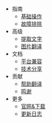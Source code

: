 - 指南
  - [基础操作](/zh-cn/getting_started)
  <!-- - [常见问题](/zh-cn/faq) -->
  - [故障排除](/zh-cn/troubleshooting)
- 高级
  - [提取文字](/zh-cn/extract_text_ocr)
  - [图片翻译](/zh-cn/image_translation)
- 文档
  - [平台兼容](/zh-cn/supported_os)
  - [技术分享](/zh-cn/development_technology)
- 贡献
  - [帮助翻译](/zh-cn/translation)
  - [鸣谢](/zh-cn/acknowledgement)
- 更多
  - [官网&下载](/zh-cn/office_site)
  - [更新日志](/zh-cn/changelog)
  <!-- - [捐助](/zh-cn/donate) -->

